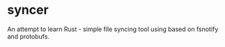 # syncer
An attempt to learn Rust - simple file syncing tool using based on fsnotify and protobufs.
